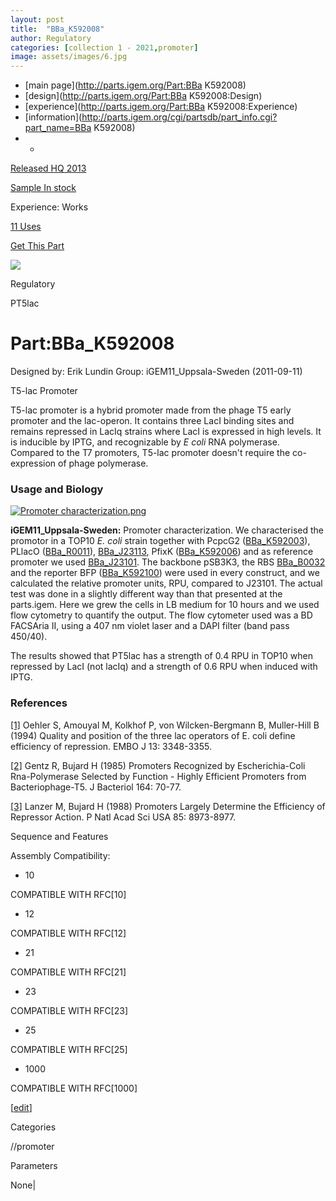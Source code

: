 ```yaml
---
layout: post
title:  "BBa_K592008"
author: Regulatory
categories: [collection 1 - 2021,promoter] 
image: assets/images/6.jpg
---
```



  * [main page](http://parts.igem.org/Part:BBa K592008)
  * [design](http://parts.igem.org/Part:BBa K592008:Design)
  * [experience](http://parts.igem.org/Part:BBa K592008:Experience)
  * [information](http://parts.igem.org/cgi/partsdb/part_info.cgi?part_name=BBa K592008)
  *   * 

[Released HQ 2013](http://parts.igem.org/Help:Part_Status_Box)

[Sample In stock](http://parts.igem.org/Help:Part_Status_Box)

Experience: Works

[11 Uses](http://parts.igem.org/partsdb/uses.cgi?part=BBa_K592008)

[ Get This Part](http://parts.igem.org/partsdb/get_part.cgi?part=BBa_K592008)

![](http://parts.igem.org/images/partbypart/icon_regulatory.png)

Regulatory

PT5lac

# Part:BBa_K592008

Designed by: Erik Lundin   Group: iGEM11_Uppsala-Sweden   (2011-09-11)

T5-lac Promoter

T5-lac promoter is a hybrid promoter made from the phage T5 early promoter and
the lac-operon. It contains three LacI binding sites and remains repressed in
LacIq strains where LacI is expressed in high levels. It is inducible by IPTG,
and recognizable by _E coli_ RNA polymerase. Compared to the T7 promoters,
T5-lac promoter doesn't require the co-expression of phage polymerase.

### Usage and Biology

[![Promoter
characterization.png](/wiki/images/3/34/Promoter_characterization.png)](/File:Promoter_characterization.png)

**iGEM11_Uppsala-Sweden:** Promoter characterization. We characterised the
promotor in a TOP10 _E. coli_ strain together with PcpcG2
([BBa_K592003](http://parts.igem.org/wiki/index.php/Part:BBa_K592003)), PLlacO
([BBa_R0011](http://parts.igem.org/wiki/index.php/Part:BBa_R0011)),
[BBa_J23113](http://parts.igem.org/wiki/index.php/Part:BBa_J23113), PfixK
([BBa_K592006](http://parts.igem.org/wiki/index.php/Part:BBa_K592006)) and as
reference promoter we used
[BBa_J23101](http://parts.igem.org/wiki/index.php/Part:BBa_J23101). The
backbone pSB3K3, the RBS
[BBa_B0032](http://parts.igem.org/wiki/index.php/Part:BBa_B0032) and the
reporter BFP
([BBa_K592100](http://parts.igem.org/wiki/index.php/Part:BBa_K592100)) were
used in every construct, and we calculated the relative promoter units, RPU,
compared to J23101. The actual test was done in a slightly different way than
that presented at the parts.igem. Here we grew the cells in LB medium for 10
hours and we used flow cytometry to quantify the output. The flow cytometer
used was a BD FACSAria II, using a 407 nm violet laser and a DAPI filter (band
pass 450/40).

The results showed that PT5lac has a strength of 0.4 RPU in TOP10 when
repressed by LacI (not lacIq) and a strength of 0.6 RPU when induced with
IPTG.

### References

[[1]](http://www.ncbi.nlm.nih.gov/pubmed/8045263) Oehler S, Amouyal M, Kolkhof
P, von Wilcken-Bergmann B, Muller-Hill B (1994) Quality and position of the
three lac operators of E. coli define efficiency of repression. EMBO J 13:
3348-3355.

[[2]](http://www.ncbi.nlm.nih.gov/pubmed/3900050) Gentz R, Bujard H (1985)
Promoters Recognized by Escherichia-Coli Rna-Polymerase Selected by Function -
Highly Efficient Promoters from Bacteriophage-T5. J Bacteriol 164: 70-77.

[[3]](http://www.ncbi.nlm.nih.gov/pubmed/3057497) Lanzer M, Bujard H (1988)
Promoters Largely Determine the Efficiency of Repressor Action. P Natl Acad
Sci USA 85: 8973-8977.

  
Sequence and Features

  

Assembly Compatibility:

  * 10

COMPATIBLE WITH RFC[10]

  * 12

COMPATIBLE WITH RFC[12]

  * 21

COMPATIBLE WITH RFC[21]

  * 23

COMPATIBLE WITH RFC[23]

  * 25

COMPATIBLE WITH RFC[25]

  * 1000

COMPATIBLE WITH RFC[1000]

  

[[edit](http://parts.igem.org/partsdb/part_info.cgi?part_name=BBa_K592008)]

Categories

//promoter

Parameters

None|

